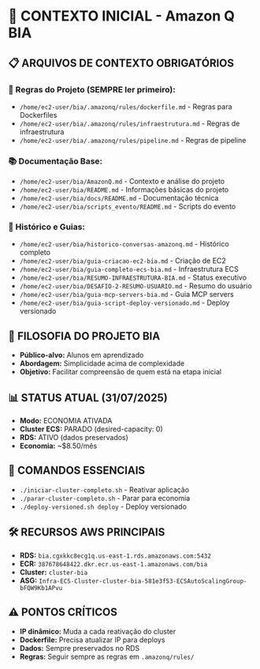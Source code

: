 # 🤖 CONTEXTO INICIAL - Amazon Q BIA

## 📋 **ARQUIVOS DE CONTEXTO OBRIGATÓRIOS**

### **🔧 Regras do Projeto (SEMPRE ler primeiro):**
- `/home/ec2-user/bia/.amazonq/rules/dockerfile.md` - Regras para Dockerfiles
- `/home/ec2-user/bia/.amazonq/rules/infraestrutura.md` - Regras de infraestrutura
- `/home/ec2-user/bia/.amazonq/rules/pipeline.md` - Regras de pipeline

### **📚 Documentação Base:**
- `/home/ec2-user/bia/AmazonQ.md` - Contexto e análise do projeto
- `/home/ec2-user/bia/README.md` - Informações básicas do projeto
- `/home/ec2-user/bia/docs/README.md` - Documentação técnica
- `/home/ec2-user/bia/scripts_evento/README.md` - Scripts do evento

### **📖 Histórico e Guias:**
- `/home/ec2-user/bia/historico-conversas-amazonq.md` - Histórico completo
- `/home/ec2-user/bia/guia-criacao-ec2-bia.md` - Criação de EC2
- `/home/ec2-user/bia/guia-completo-ecs-bia.md` - Infraestrutura ECS
- `/home/ec2-user/bia/RESUMO-INFRAESTRUTURA-BIA.md` - Status executivo
- `/home/ec2-user/bia/DESAFIO-2-RESUMO-USUARIO.md` - Resumo do usuário
- `/home/ec2-user/bia/guia-mcp-servers-bia.md` - Guia MCP servers
- `/home/ec2-user/bia/guia-script-deploy-versionado.md` - Deploy versionado

## 🎯 **FILOSOFIA DO PROJETO BIA**
- **Público-alvo:** Alunos em aprendizado
- **Abordagem:** Simplicidade acima de complexidade
- **Objetivo:** Facilitar compreensão de quem está na etapa inicial

## 📊 **STATUS ATUAL (31/07/2025)**
- **Modo:** ECONOMIA ATIVADA
- **Cluster ECS:** PARADO (desired-capacity: 0)
- **RDS:** ATIVO (dados preservados)
- **Economia:** ~$8.50/mês

## 🚀 **COMANDOS ESSENCIAIS**
- `./iniciar-cluster-completo.sh` - Reativar aplicação
- `./parar-cluster-completo.sh` - Parar para economia
- `./deploy-versioned.sh deploy` - Deploy versionado

## 🛠️ **RECURSOS AWS PRINCIPAIS**
- **RDS:** `bia.cgxkkc8ecg1q.us-east-1.rds.amazonaws.com:5432`
- **ECR:** `387678648422.dkr.ecr.us-east-1.amazonaws.com/bia`
- **Cluster:** `cluster-bia`
- **ASG:** `Infra-ECS-Cluster-cluster-bia-581e3f53-ECSAutoScalingGroup-bFQW9Kb1APvu`

## ⚠️ **PONTOS CRÍTICOS**
- **IP dinâmico:** Muda a cada reativação do cluster
- **Dockerfile:** Precisa atualizar IP para deploys
- **Dados:** Sempre preservados no RDS
- **Regras:** Seguir sempre as regras em `.amazonq/rules/`
